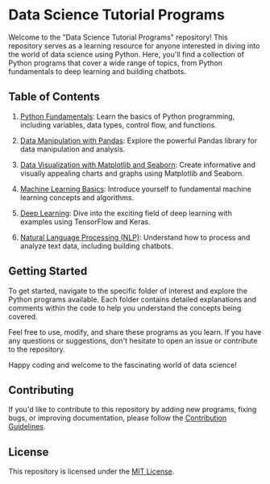 # Data Science Tutorial Programs

Welcome to the "Data Science Tutorial Programs" repository! This repository serves as a learning resource for anyone interested in diving into the world of data science using Python. Here, you'll find a collection of Python programs that cover a wide range of topics, from Python fundamentals to deep learning and building chatbots.

## Table of Contents

1. [Python Fundamentals](./python_fundamentals): Learn the basics of Python programming, including variables, data types, control flow, and functions.

2. [Data Manipulation with Pandas](./data_manipulation_pandas): Explore the powerful Pandas library for data manipulation and analysis.

3. [Data Visualization with Matplotlib and Seaborn](./data_visualization): Create informative and visually appealing charts and graphs using Matplotlib and Seaborn.

4. [Machine Learning Basics](./machine_learning_basics): Introduce yourself to fundamental machine learning concepts and algorithms.

5. [Deep Learning](./deep_learning): Dive into the exciting field of deep learning with examples using TensorFlow and Keras.

6. [Natural Language Processing (NLP)](./natural_language_processing): Understand how to process and analyze text data, including building chatbots.

## Getting Started

To get started, navigate to the specific folder of interest and explore the Python programs available. Each folder contains detailed explanations and comments within the code to help you understand the concepts being covered.

Feel free to use, modify, and share these programs as you learn. If you have any questions or suggestions, don't hesitate to open an issue or contribute to the repository.

Happy coding and welcome to the fascinating world of data science!

## Contributing

If you'd like to contribute to this repository by adding new programs, fixing bugs, or improving documentation, please follow the [Contribution Guidelines](CONTRIBUTING.md).

## License

This repository is licensed under the [MIT License](LICENSE).

